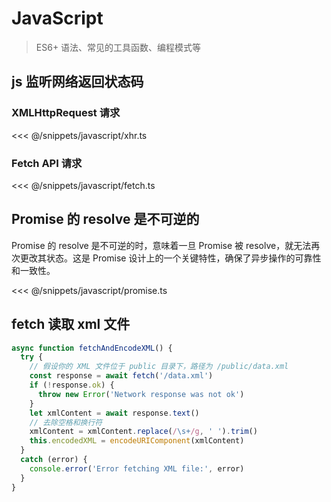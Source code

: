 # JavaScript

> ES6+ 语法、常见的工具函数、编程模式等

## js 监听网络返回状态码

### XMLHttpRequest 请求

<<< @/snippets/javascript/xhr.ts

### Fetch API 请求

<<< @/snippets/javascript/fetch.ts

## Promise 的 resolve 是不可逆的

Promise 的 resolve 是不可逆的时，意味着一旦 Promise 被 resolve，就无法再次更改其状态。这是 Promise 设计上的一个关键特性，确保了异步操作的可靠性和一致性。

<<< @/snippets/javascript/promise.ts

## fetch 读取 xml 文件

```js
async function fetchAndEncodeXML() {
  try {
    // 假设你的 XML 文件位于 public 目录下，路径为 /public/data.xml
    const response = await fetch('/data.xml')
    if (!response.ok) {
      throw new Error('Network response was not ok')
    }
    let xmlContent = await response.text()
    // 去除空格和换行符
    xmlContent = xmlContent.replace(/\s+/g, ' ').trim()
    this.encodedXML = encodeURIComponent(xmlContent)
  }
  catch (error) {
    console.error('Error fetching XML file:', error)
  }
}
```
